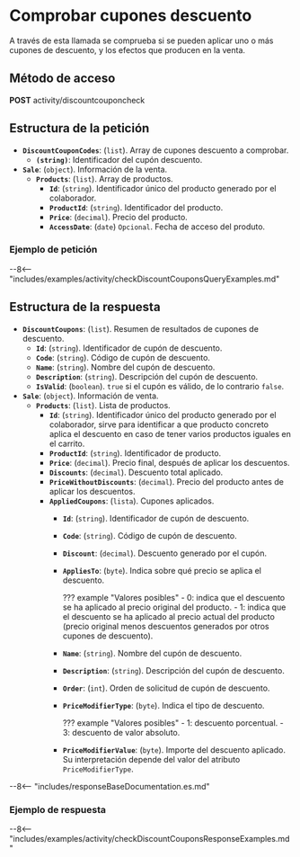 # Comprobar cupones descuento

A través de esta llamada se comprueba si se pueden aplicar uno o más cupones de descuento, y los efectos que producen en la venta.

## Método de acceso

**POST** activity/discountcouponcheck

## Estructura de la petición

- **``DiscountCouponCodes``**: (``list``). Array de cupones descuento a comprobar.
    - **``(string)``**: Identificador del cupón descuento.
- **``Sale``**: (``object``). Información de la venta.
    - **``Products``**: (``list``). Array de productos.
        - **``Id``**: (``string``). Identificador único del producto generado por el colaborador.
        - **``ProductId``**: (``string``). Identificador del producto.
        - **``Price``**: (``decimal``). Precio del producto.
        - **``AccessDate``**: (``date``) ``Opcional``. Fecha de acceso del produto.

### Ejemplo de petición

--8<-- "includes/examples/activity/checkDiscountCouponsQueryExamples.md"

## Estructura de la respuesta

- **`DiscountCoupons`**: (``list``). Resumen de resultados de cupones de descuento.
    - **`Id`**: (``string``). Identificador de cupón de descuento.
    - **`Code`**: (``string``). Código de cupón de descuento.
    - **`Name`**: (``string``). Nombre del cupón de descuento.
    - **`Description`**: (``string``). Descripción del cupón de descuento.
    - **`IsValid`**: (``boolean``). `true` si el cupón es válido, de lo contrario `false`.
- **`Sale`**: (``object``). Información de venta.
    - **`Products`**: (``list``). Lista de productos.
        - **`Id`**: (``string``). Identificador único del producto generado por el colaborador, sirve para identificar a que producto concreto aplica el descuento en caso de tener varios productos iguales en el carrito.
        - **`ProductId`**: (``string``). Identificador de producto.
        - **`Price`**: (``decimal``). Precio final, después de aplicar los descuentos.
        - **`Discounts`**: (``decimal``). Descuento total aplicado.
        - **`PriceWithoutDiscounts`**: (``decimal``). Precio del producto antes de aplicar los descuentos.
        - **`AppliedCoupons`**: (``lista``). Cupones aplicados.
            - **`Id`**: (``string``). Identificador de cupón de descuento.
            - **`Code`**: (``string``). Código de cupón de descuento.
            - **`Discount`**: (``decimal``). Descuento generado por el cupón.
            - **`AppliesTo`**: (``byte``). Indica sobre qué precio se aplica el descuento.

                ??? example "Valores posibles"
                    - 0: indica que el descuento se ha aplicado al precio original del producto.
                    - 1: indica que el descuento se ha aplicado al precio actual del producto (precio original menos descuentos generados por otros cupones de descuento).

            - **`Name`**: (``string``). Nombre del cupón de descuento.
            - **`Description`**: (``string``). Descripción del cupón de descuento.
            - **`Order`**: (``int``). Orden de solicitud de cupón de descuento.
            - **`PriceModifierType`**: (``byte``). Indica el tipo de descuento.

                ??? example "Valores posibles"
                    - 1: descuento porcentual.
                    - 3: descuento de valor absoluto.

            - **`PriceModifierValue`**: (``byte``). Importe del descuento aplicado. Su interpretación depende del valor del atributo `PriceModifierType`.

--8<-- "includes/responseBaseDocumentation.es.md"

### Ejemplo de respuesta

--8<-- "includes/examples/activity/checkDiscountCouponsResponseExamples.md"
